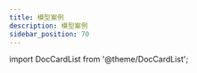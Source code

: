 ```yaml
---
title: 模型案例
description: 模型案例
sidebar_position: 70
---
```


import DocCardList from '@theme/DocCardList';

<DocCardList />